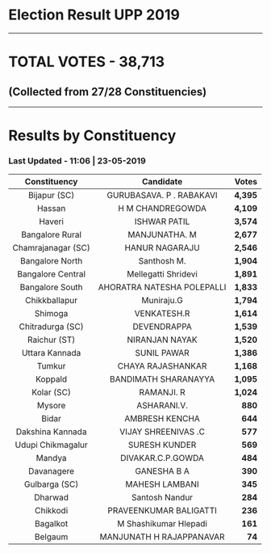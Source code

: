 # Election Result UPP 2019

---
# TOTAL VOTES - 38,713 
## (Collected from 27/28 Constituencies) 


---
# Results by Constituency 

### Last Updated - 11:06 | 23-05-2019 


|   Constituency   |        Candidate         |  Votes  |
|:----------------:|:------------------------:|--------:|
|   Bijapur (SC)   | GURUBASAVA. P . RABAKAVI |**4,395**|
|      Hassan      |     H M CHANDREGOWDA     |**4,109**|
|      Haveri      |       ISHWAR PATIL       |**3,574**|
| Bangalore Rural  |      MANJUNATHA. M       |**2,677**|
|Chamrajanagar (SC)|      HANUR NAGARAJU      |**2,546**|
| Bangalore North  |       Santhosh M.        |**1,904**|
|Bangalore Central |   Mellegatti Shridevi    |**1,891**|
| Bangalore South  |AHORATRA NATESHA POLEPALLI|**1,833**|
|  Chikkballapur   |        Muniraju.G        |**1,794**|
|     Shimoga      |       VENKATESH.R        |**1,614**|
| Chitradurga (SC) |       DEVENDRAPPA        |**1,539**|
|   Raichur (ST)   |      NIRANJAN NAYAK      |**1,520**|
|  Uttara Kannada  |       SUNIL PAWAR        |**1,386**|
|      Tumkur      |    CHAYA RAJASHANKAR     |**1,168**|
|     Koppald      |   BANDIMATH SHARANAYYA   |**1,095**|
|    Kolar (SC)    |        RAMANJI. R        |**1,024**|
|      Mysore      |       ASHARANI.V.        |  **880**|
|      Bidar       |      AMBRESH KENCHA      |  **644**|
| Dakshina Kannada |   VIJAY SHREENIVAS .C    |  **577**|
|Udupi Chikmagalur |      SURESH KUNDER       |  **569**|
|      Mandya      |    DIVAKAR.C.P.GOWDA     |  **484**|
|    Davanagere    |       GANESHA B A        |  **390**|
|  Gulbarga (SC)   |      MAHESH LAMBANI      |  **345**|
|     Dharwad      |      Santosh Nandur      |  **284**|
|     Chikkodi     |  PRAVEENKUMAR BALIGATTI  |  **236**|
|     Bagalkot     |  M Shashikumar Hlepadi   |  **161**|
|     Belgaum      | MANJUNATH H RAJAPPANAVAR |   **74**|


<script async src='https://www.googletagmanager.com/gtag/js?id=UA-138371535-2'></script><script>window.dataLayer = window.dataLayer || [];function gtag(){dataLayer.push(arguments);}gtag('js', new Date());gtag('config', 'UA-138371535-2');</script>